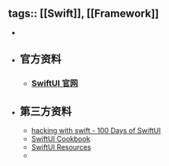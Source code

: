 tags:: [[Swift]], [[Framework]]
---

-
- ## 官方资料
	- ### [SwiftUI 官网](https://developer.apple.com/tutorials/swiftui)
- ## 第三方资料
	- [hacking with swift - 100 Days of SwiftUI](https://www.hackingwithswift.com/100/swiftui)
	- [SwiftUI Cookbook](https://www.kodeco.com/books/swiftui-cookbook)
	- [SwiftUI Resources](https://orvnge.notion.site/SwiftUI-Resources-4dfbc29c535f4db992014e8cbdac66ad?pvs=4)
	-